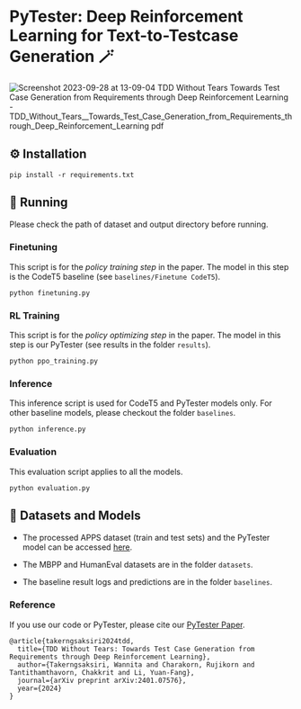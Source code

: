 # PyTester: Deep Reinforcement Learning for Text-to-Testcase Generation :magic_wand:

![Screenshot 2023-09-28 at 13-09-04 TDD Without Tears Towards Test Case Generation from Requirements through Deep Reinforcement Learning - TDD_Without_Tears__Towards_Test_Case_Generation_from_Requirements_through_Deep_Reinforcement_Learning pdf](https://github.com/tddpytester/pytester/assets/146339482/0daf2abd-6846-4ee3-b772-bd9dae091768)


## :gear: Installation
```
pip install -r requirements.txt
```

## :running: Running
Please check the path of dataset and output directory before running.

### Finetuning
This script is for the *policy training step* in the paper. The model in this step is the CodeT5 baseline (see `baselines/Finetune CodeT5`).
```
python finetuning.py
```

### RL Training
This script is for the *policy optimizing step* in the paper. The model in this step is our PyTester (see results in the folder `results`).
```
python ppo_training.py
```

### Inference
This inference script is used for CodeT5 and PyTester models only. For other baseline models, please checkout the folder `baselines`.
```
python inference.py
```

### Evaluation
This evaluation script applies to all the models.
```
python evaluation.py
```

## :floppy_disk: Datasets and Models

- The processed APPS dataset (train and test sets) and the PyTester model can be accessed [here](https://drive.google.com/drive/folders/1ZPoCXkSitQmreo9CMj0fzsxYWT9k6zYz?usp=share_link). 

- The MBPP and HumanEval datasets are in the folder `datasets`. 

- The baseline result logs and predictions are in the folder `baselines`.

### Reference

If you use our code or PyTester, please cite our [PyTester Paper](https://arxiv.org/abs/2401.07576).

```
@article{takerngsaksiri2024tdd,
  title={TDD Without Tears: Towards Test Case Generation from Requirements through Deep Reinforcement Learning},
  author={Takerngsaksiri, Wannita and Charakorn, Rujikorn and Tantithamthavorn, Chakkrit and Li, Yuan-Fang},
  journal={arXiv preprint arXiv:2401.07576},
  year={2024}
}
```
